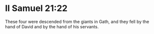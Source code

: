 # II Samuel 21:22

These four were descended from the giants in Gath, and they fell by the hand of David and by the hand of his servants.
